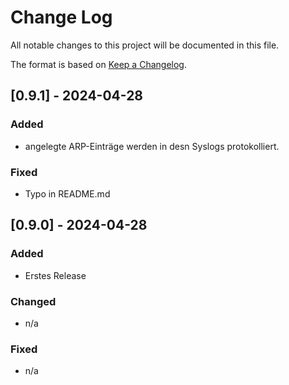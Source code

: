 # Change Log
All notable changes to this project will be documented in this file.
 
The format is based on [Keep a Changelog](http://keepachangelog.com/).
 
## [0.9.1] - 2024-04-28

### Added

- angelegte ARP-Einträge werden in desn Syslogs protokolliert.

### Fixed

- Typo in README.md


## [0.9.0] - 2024-04-28

### Added

- Erstes Release 

### Changed

- n/a  
 
### Fixed

- n/a  
